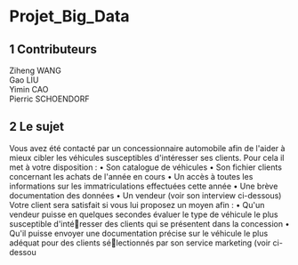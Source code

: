 # Projet_Big_Data

## 1 Contributeurs

Ziheng WANG  
Gao LIU  
Yimin CAO   
Pierric SCHOENDORF



## 2 Le sujet

Vous avez été contacté par un concessionnaire automobile afin de l'aider à mieux cibler les véhicules 
susceptibles d'intéresser ses clients. Pour cela il met à votre disposition :
• Son catalogue de véhicules
• Son fichier clients concernant les achats de l'année en cours
• Un accès à toutes les informations sur les immatriculations effectuées cette année
• Une brève documentation des données
• Un vendeur (voir son interview ci-dessous)
Votre client sera satisfait si vous lui proposez un moyen afin :
• Qu'un vendeur puisse en quelques secondes évaluer le type de véhicule le plus susceptible d'intéresser des clients qui se présentent dans la concession
• Qu'il puisse envoyer une documentation précise sur le véhicule le plus adéquat pour des clients sélectionnés par son service marketing (voir ci-dessou
